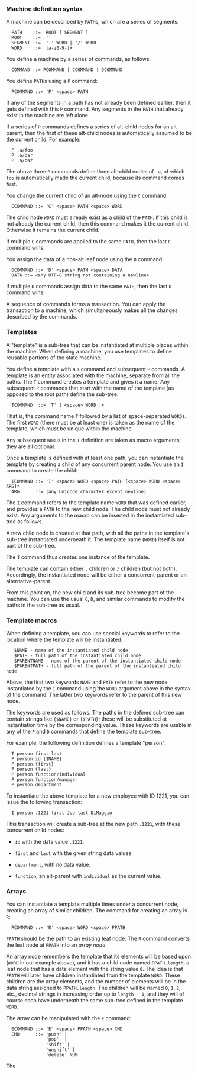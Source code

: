 ### Machine definition syntax

A machine can be described by `PATH`s, which are a series of segments:

```
  PATH    ::=  ROOT [ SEGMENT ]
  ROOT    ::=  ''
  SEGMENT ::=  '.' WORD | '/' WORD
  WORD    ::=  [a-z0-9-]+
```

You define a machine by a series of commands, as follows.

```
  COMMAND ::= PCOMMAND | CCOMMAND | DCOMMAND
```

You define `PATH`s using a `P` command:

```
  PCOMMAND ::= 'P' <space> PATH
```

If any of the segments in a path has not already been defined earlier,
then it gets defined with this `P` command. Any segments in the `PATH`
that already exist in the machine are left alone.

If a series of `P` commands defines a series of alt-child nodes for an
alt parent, then the first of these alt-child nodes is automatically
assumed to be the current child. For example:

```
  P .a/foo
  P .a/bar
  P .a/baz
```

The above three `P` commands define three alt-child nodes of `.a`, of
which `foo` is automatically made the current child, because its
command comes first.

You change the current child of an alt-node using the `C` command:

```
  CCOMMAND ::= 'C' <space> PATH <space> WORD
```

The child node `WORD` must already exist as a child of the `PATH`. If
this child is not already the current child, then this command makes
it the current child. Otherwise it remains the current child.

If multiple `C` commands are applied to the same `PATH`, then the last
`C` command wins.

You assign the data of a non-alt leaf node using the `D` command:

```
  DCOMMAND ::= 'D' <space> PATH <space> DATA
  DATA ::= <any UTF-8 string not containing a newline>
```

If multiple `D` commands assign data to the same `PATH`, then the last
`D` command wins.

A sequence of commands forms a transaction. You can apply the
transaction to a machine, which simultaneously makes all the changes
described by the commands.


### Templates

A "template" is a sub-tree that can be instantiated at multiple places
within the machine. When defining a machine, you use templates to
define reusable portions of the state machine.

You define a template with a `T` command and subsequent `P`
commands. A template is an entity associated with the machine,
separate from all the paths.  The `T` command creates a template and
gives it a name. Any subsequent `P` commands that start with the name
of the template (as opposed to the root path) define the sub-tree.

```
  TCOMMAND  ::= 'T' [ <space> WORD ]+
```

That is, the command name `T` followed by a list of space-separated
`WORD`s. The first `WORD` (there must be at least one) is taken as the
name of the template, which must be unique within the machine.

Any subsequent `WORD`s in the `T` definition are taken as macro
arguments; they are all optional.

Once a template is defined with at least one path, you can instantiate
the template by creating a child of any concurrent parent node.  You
use an `I` command to create the child:

```
  ICOMMAND ::= 'I' <space> WORD <space> PATH [<space> WORD <space> ARG]*
  ARG      ::= (any Unicode character except newline)
```

The `I` command refers to the template name `WORD` that was defined
earlier, and provides a `PATH` to the new child node. The child node
must not already exist. Any arguments to the macro can be inserted in
the instantiated sub-tree as follows.

A new child node is created at that path, with
all the paths in the template's sub-tree instantiated underneath
it. The template name (`WORD`) itself is not part of the sub-tree.

The `I` command thus creates one instance of the template.

The template can contain either `.` children or `/` children (but not
both). Accordingly, the instantiated node will be either a
concurrent-parent or an alternative-parent.

From this point on, the new child and its sub-tree become part of the
machine.  You can use the usual `C`, `D`, and similar commands to
modify the paths in the sub-tree as usual.

### Template macros

When defining a template, you can use special keywords to refer to the
location where the template will be instantiated:

```
   $NAME - name of the instantiated child node
   $PATH - full path of the instantiated child node
   $PARENTNAME - name of the parent of the instantiated child node
   $PARENTPATH - full path of the parent of the instantiated child node
```

Above, the first two keywords `NAME` and `PATH` refer to the new node
instantiated by the `I` command using the `WORD` argument above in the
syntax of the command. The latter two keywords refer to the parent of
this new node.

The keywords are used as follows. The paths in the defined sub-tree
can contain strings like `{$NAME}` or `{$PATH}`; these will be
substituted at instantiation time by the corresponding value. These
keywords are usable in any of the `P` and `D` commands that define the
template sub-tree.

For example, the following definition defines a template "person":

```
  T person first last
  P person.id {$NAME}
  P person.{first}
  P person.{last}
  P person.function/individual
  P person.function/manager
  P person.department
```

To instantiate the above template for a new employee with ID 1221, you
can issue the following transaction:

```
  I person .1221 first Joe last DiMaggio
```

This transaction will create a sub-tree at the new path `.1221`, with
these concurrent child nodes:

- `id` with the data value `.1221`.

- `first` and `last` with the given string data values.

- `department`, with no data value.

- `function`, an alt-parent with `individual` as the current value.



### Arrays

You can instantiate a template multiple times under a concurrent node,
creating an array of similar children. The command for creating an
array is `R`:

```
  RCOMMAND ::= 'R' <space> WORD <space> PPATH
```

`PPATH` should be the path to an existing leaf node.  The `R` command
converts the leaf node at `PPATH` into an *array node*.

An array node remembers the template that its elements will be based
upon (`WORD` in our example above), and it has a child node named
`PPATH.length`, a leaf node that has a data element with the string
value `0`. The idea is that `PPATH` will later have children
instantiated from the template `WORD`. These children are the array
elements, and the number of elements will be in the data string
assigned to `PPATH.length`. The children will be named `0`, `1`, `2`,
etc., decimal strings in increasing order up to `length - 1`, and they
will of course each have underneath the same sub-tree defined in the
template `WORD`.

The array can be manipulated with the `E` command:

```
  ECOMMAND ::= 'E' <space> PPATH <space> CMD
  CMD      ::= 'push' |
               'pop'  |
               'shift' |
               'unshift' |
               'delete' NUM
```

The 

